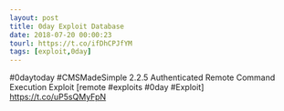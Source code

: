 ```yaml
---
layout: post
title: 0day Exploit Database
date: 2018-07-20 00:00:23
tourl: https://t.co/ifDhCPJfYM
tags: [exploit,0day]
---
```

#0daytoday #CMSMadeSimple 2.2.5 Authenticated Remote Command Execution Exploit [remote #exploits #0day #Exploit] https://t.co/uP5sQMyFpN